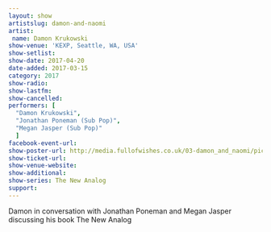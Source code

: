 ```yaml
---
layout: show
artistslug: damon-and-naomi
artist:
 name: Damon Krukowski
show-venue: 'KEXP, Seattle, WA, USA'
show-setlist:
show-date: 2017-04-20
date-added: 2017-03-15
category: 2017
show-radio: 
show-lastfm: 
show-cancelled: 
performers: [
  "Damon Krukowski",
  "Jonathan Poneman (Sub Pop)",
  "Megan Jasper (Sub Pop)"
  ]
facebook-event-url: 
show-poster-url: http://media.fullofwishes.co.uk/03-damon_and_naomi/pictures/damon-krukowski-the-new-analog-tour-poster.jpg
show-ticket-url: 
show-venue-website: 
show-additional:
show-series: The New Analog
support:
---
```

Damon in conversation with Jonathan Poneman and Megan Jasper discussing his book The New Analog


